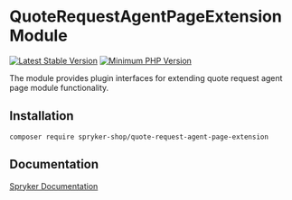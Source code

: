# QuoteRequestAgentPageExtension Module
[![Latest Stable Version](https://poser.pugx.org/spryker-shop/quote-request-agent-page-extension/v/stable.svg)](https://packagist.org/packages/spryker-shop/quote-request-agent-page-extension)
[![Minimum PHP Version](https://img.shields.io/badge/php-%3E%3D%207.4-8892BF.svg)](https://php.net/)

The module provides plugin interfaces for extending quote request agent page module functionality.

## Installation

```
composer require spryker-shop/quote-request-agent-page-extension
```

## Documentation

[Spryker Documentation](https://academy.spryker.com/developing_with_spryker/module_guide/modules.html)
